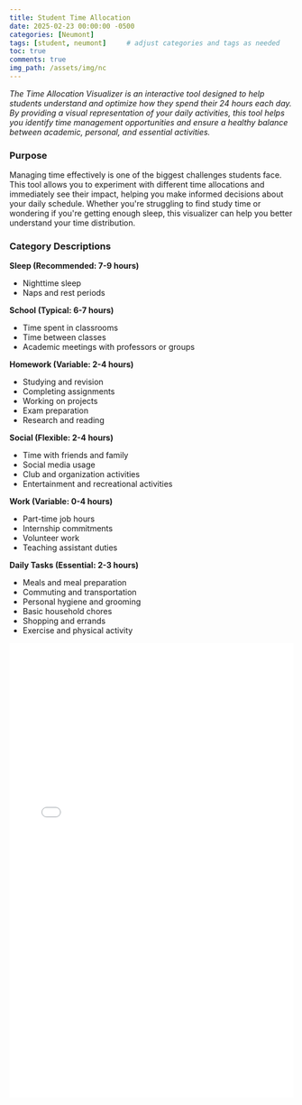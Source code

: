 ```yaml
---
title: Student Time Allocation
date: 2025-02-23 00:00:00 -0500
categories: [Neumont]
tags: [student, neumont]     # adjust categories and tags as needed
toc: true
comments: true
img_path: /assets/img/nc
---
```

_The Time Allocation Visualizer is an interactive tool designed to help students understand and optimize how they spend their 24 hours each day. By providing a visual representation of your daily activities, this tool helps you identify time management opportunities and ensure a healthy balance between academic, personal, and essential activities._

### Purpose ###

Managing time effectively is one of the biggest challenges students face. This tool allows you to experiment with different time allocations and immediately see their impact, helping you make informed decisions about your daily schedule. Whether you're struggling to find study time or wondering if you're getting enough sleep, this visualizer can help you better understand your time distribution.

### Category Descriptions ###
**Sleep (Recommended: 7-9 hours)**

+ Nighttime sleep
+ Naps and rest periods

**School (Typical: 6-7 hours)**

+ Time spent in classrooms
+ Time between classes
+ Academic meetings with professors or groups

**Homework (Variable: 2-4 hours)**

+ Studying and revision
+ Completing assignments
+ Working on projects
+ Exam preparation
+ Research and reading

**Social (Flexible: 2-4 hours)**

+ Time with friends and family
+ Social media usage
+ Club and organization activities
+ Entertainment and recreational activities

**Work (Variable: 0-4 hours)**

+ Part-time job hours
+ Internship commitments
+ Volunteer work
+ Teaching assistant duties

**Daily Tasks (Essential: 2-3 hours)**

+ Meals and meal preparation
+ Commuting and transportation
+ Personal hygiene and grooming
+ Basic household chores
+ Shopping and errands
+ Exercise and physical activity

<div style="position: relative; width: 100%; max-width: 800px; margin: 0 auto;">
    <div style="position: relative; padding-bottom: 160%; height: 0; overflow: hidden;">
        <iframe 
            src="{{ site.baseurl }}/assets/pages/nc-time-allocation.html" 
            style="position: absolute; top: 0; left: 0; width: 100%; height: 100%;" 
            frameborder="0"
            scrolling="no"
        >
            Your browser does not support iframes.
        </iframe>
    </div>
</div>